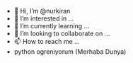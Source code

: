 - 👋 Hi, I’m @nurkiran
- 👀 I’m interested in ...
- 🌱 I’m currently learning ...
- 💞️ I’m looking to collaborate on ...
- 📫 How to reach me ...
- python ogreniyorum (Merhaba Dunya)
<!---
nurkiran/nurkiran is a ✨ special ✨ repository because its `README.md` (this file) appears on your GitHub profile.
You can click the Preview link to take a look at your changes.
--->
